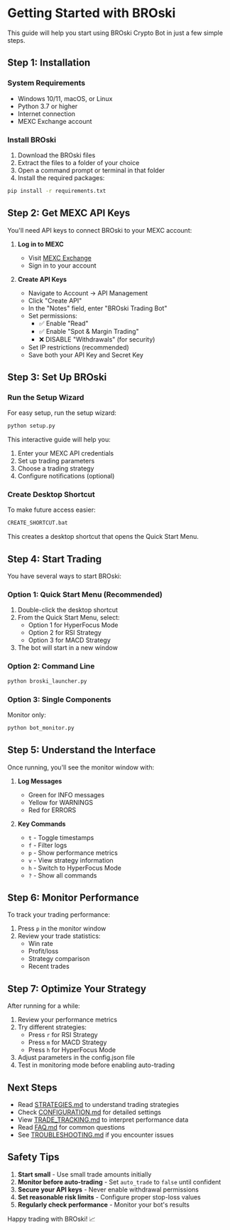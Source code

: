 # Getting Started with BROski

This guide will help you start using BROski Crypto Bot in just a few simple steps.

## Step 1: Installation

### System Requirements
- Windows 10/11, macOS, or Linux
- Python 3.7 or higher
- Internet connection
- MEXC Exchange account

### Install BROski
1. Download the BROski files
2. Extract the files to a folder of your choice
3. Open a command prompt or terminal in that folder
4. Install the required packages:

```bash
pip install -r requirements.txt
```

## Step 2: Get MEXC API Keys

You'll need API keys to connect BROski to your MEXC account:

1. **Log in to MEXC**
   - Visit [MEXC Exchange](https://www.mexc.com/)
   - Sign in to your account

2. **Create API Keys**
   - Navigate to Account → API Management
   - Click "Create API"
   - In the "Notes" field, enter "BROski Trading Bot"
   - Set permissions:
     - ✅ Enable "Read"
     - ✅ Enable "Spot & Margin Trading"
     - ❌ DISABLE "Withdrawals" (for security)
   - Set IP restrictions (recommended)
   - Save both your API Key and Secret Key

## Step 3: Set Up BROski

### Run the Setup Wizard
For easy setup, run the setup wizard:

```bash
python setup.py
```

This interactive guide will help you:
1. Enter your MEXC API credentials
2. Set up trading parameters
3. Choose a trading strategy
4. Configure notifications (optional)

### Create Desktop Shortcut
To make future access easier:

```bash
CREATE_SHORTCUT.bat
```

This creates a desktop shortcut that opens the Quick Start Menu.

## Step 4: Start Trading

You have several ways to start BROski:

### Option 1: Quick Start Menu (Recommended)
1. Double-click the desktop shortcut
2. From the Quick Start Menu, select:
   - Option 1 for HyperFocus Mode
   - Option 2 for RSI Strategy
   - Option 3 for MACD Strategy
3. The bot will start in a new window

### Option 2: Command Line
```bash
python broski_launcher.py
```

### Option 3: Single Components
Monitor only:
```bash
python bot_monitor.py
```

## Step 5: Understand the Interface

Once running, you'll see the monitor window with:

1. **Log Messages**
   - Green for INFO messages
   - Yellow for WARNINGS
   - Red for ERRORS

2. **Key Commands**
   - `t` - Toggle timestamps
   - `f` - Filter logs
   - `p` - Show performance metrics
   - `v` - View strategy information
   - `h` - Switch to HyperFocus Mode
   - `?` - Show all commands

## Step 6: Monitor Performance

To track your trading performance:

1. Press `p` in the monitor window
2. Review your trade statistics:
   - Win rate
   - Profit/loss
   - Strategy comparison
   - Recent trades

## Step 7: Optimize Your Strategy

After running for a while:

1. Review your performance metrics
2. Try different strategies:
   - Press `r` for RSI Strategy
   - Press `m` for MACD Strategy
   - Press `h` for HyperFocus Mode
3. Adjust parameters in the config.json file
4. Test in monitoring mode before enabling auto-trading

## Next Steps

- Read [STRATEGIES.md](STRATEGIES.md) to understand trading strategies
- Check [CONFIGURATION.md](CONFIGURATION.md) for detailed settings
- View [TRADE_TRACKING.md](TRADE_TRACKING.md) to interpret performance data
- Read [FAQ.md](FAQ.md) for common questions
- See [TROUBLESHOOTING.md](TROUBLESHOOTING.md) if you encounter issues

## Safety Tips

1. **Start small** - Use small trade amounts initially
2. **Monitor before auto-trading** - Set `auto_trade` to `false` until confident
3. **Secure your API keys** - Never enable withdrawal permissions
4. **Set reasonable risk limits** - Configure proper stop-loss values
5. **Regularly check performance** - Monitor your bot's results

Happy trading with BROski! 📈
